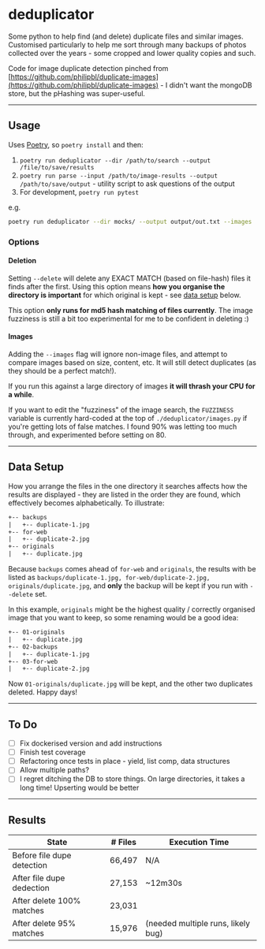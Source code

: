 # deduplicator

Some python to help find (and delete) duplicate files and similar images. Customised particularly to help me sort through many backups of photos collected over the years - some cropped and lower quality copies and such.

Code for image duplicate detection pinched from [https://github.com/philipbl/duplicate-images](https://github.com/philipbl/duplicate-images) - I didn't want the mongoDB store, but the pHashing was super-useful.

---

## Usage

Uses [Poetry](https://python-poetry.org/docs/), so `poetry install` and then:

1. `poetry run deduplicator --dir /path/to/search --output /file/to/save/results`
2. `poetry run parse --input /path/to/image-results --output /path/to/save/output` - utility script to ask questions of the output
3. For development, `poetry run pytest`

e.g.

```sh
poetry run deduplicator --dir mocks/ --output output/out.txt --images
```

### Options

#### Deletion

Setting `--delete` will delete any EXACT MATCH (based on file-hash) files it finds after the first. Using this option means **how you organise the directory is important** for which original is kept - see [data setup](#data-setup) below.

This option **only runs for md5 hash matching of files currently**. The image fuzziness is still a bit too experimental for me to be confident in deleting :)

#### Images

Adding the `--images` flag will ignore non-image files, and attempt to compare images based on size, content, etc. It will still detect duplicates (as they should be a perfect match!).

If you run this against a large directory of images **it will thrash your CPU for a while**.

If you want to edit the "fuzziness" of the image search, the `FUZZINESS` variable is currently hard-coded at the top of `./deduplicator/images.py` if you're getting lots of false matches. I found 90% was letting too much through, and experimented before setting on 80.

---

## Data Setup

How you arrange the files in the one directory it searches affects how the results are displayed - they are listed in the order they are found, which effectively becomes alphabetically. To illustrate:

```txt
+-- backups
|   +-- duplicate-1.jpg
+-- for-web
|   +-- duplicate-2.jpg
+-- originals
|   +-- duplicate.jpg
```

Because `backups` comes ahead of `for-web` and `originals`, the results with be listed as `backups/duplicate-1.jpg, for-web/duplicate-2.jpg, originals/duplicate.jpg`, and **only** the backup will be kept if you run with `--delete` set.

In this example, `originals` might be the highest quality / correctly organised image that you want to keep, so some renaming would be a good idea:

```txt
+-- 01-originals
|   +-- duplicate.jpg
+-- 02-backups
|   +-- duplicate-1.jpg
+-- 03-for-web
|   +-- duplicate-2.jpg
```

Now `01-originals/duplicate.jpg` will be kept, and the other two duplicates deleted. Happy days!

---

## To Do

- [ ] Fix dockerised version and add instructions
- [ ] Finish test coverage
- [ ] Refactoring once tests in place - yield, list comp, data structures
- [ ] Allow multiple paths?
- [ ] I regret ditching the DB to store things. On large directories, it takes a long time! Upserting would be better

---

## Results

| State                       | # Files | Execution Time |
| --------------------------- | ------- | -------------- |
| Before file dupe detection  | 66,497  | N/A            |
| After file dupe dedection   | 27,153  | ~12m30s        |
| After delete 100% matches   | 23,031  |                |
| After delete 95% matches    | 15,976  | (needed multiple runs, likely bug) |

